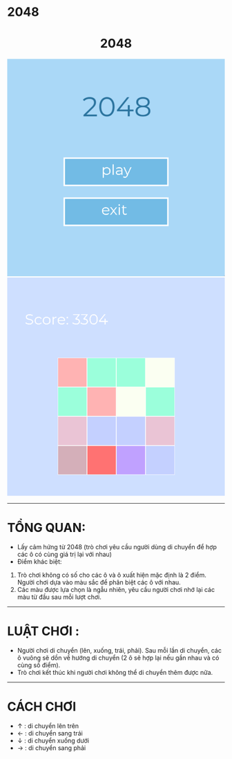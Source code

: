 # 2048

<div align="center">
  <h1>
    2048
  </h1>
  <img src="GameProject\\Image\\Menu .png"/>
  <img src="GameProject\\Image\\Game.png"/>
</div>

---

#  TỔNG QUAN:
- Lấy cảm hứng từ 2048 (trò chơi yêu cầu người dùng di chuyển để hợp các ô có cùng giá trị lại với nhau)
- Điểm khác biệt: 
1. Trò chơi không có số cho các ô và ô xuất hiện mặc định là 2 điểm. Người chơi dựa vào màu sắc để phân biệt các ô với nhau.
2. Các màu được lựa chọn là ngẫu nhiên, yêu cầu người chơi nhớ lại các màu từ đầu sau mỗi lượt chơi. 


---


#  LUẬT CHƠI :
- Người chơi di chuyển (lên, xuống, trái, phải). Sau mỗi lần di chuyển, các ô vuông sẽ dồn về hướng di chuyển (2 ô sẽ hợp lại nếu gần nhau và có cùng số điểm).
- Trò chơi kết thúc khi người chơi không thể di chuyển thêm được nữa.

---

# CÁCH CHƠI
- ↑ : di chuyển lên trên
- ← : di chuyển sang trái
- ↓ : di chuyển xuống dưới
- → : di chuyển sang phải



